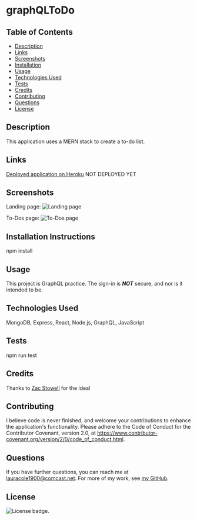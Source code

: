 # graphQLToDo

## Table of Contents

* [Description](#description)
* [Links](#links)
* [Screenshots](#screenshots)
* [Installation](#installation)
* [Usage](#usage)
* [Technologies Used](#technologies)
* [Tests](#tests)
* [Credits](#credits)
* [Contributing](#contributing)
* [Questions](#questions)
* [License](#license)

## Description

This application uses a MERN stack to create a to-do list.

## Links

[Deployed application on Heroku](https://#) NOT DEPLOYED YET

## Screenshots

Landing page:
![Landing page](assets/#.png)

To-Dos page:
![To-Dos page](assets/#.png)

## Installation Instructions

npm install

## Usage

This project is GraphQL practice. The sign-in is ***NOT*** secure, and nor is it intended to be.

## Technologies Used

MongoDB, Express, React, Node.js, GraphQL, JavaScript

## Tests

npm run test

## Credits

Thanks to [Zac Stowell](https://github.com/the-medium-place) for the idea!

## Contributing

I believe code is never finished, and welcome your contributions to enhance the application's functionality. Please adhere to the Code of Conduct for the Contributor Covenant, version 2.0, at https://www.contributor-covenant.org/version/2/0/code_of_conduct.html.

## Questions

If you have further questions, you can reach me at lauracole1900@comcast.net. For more of my work, see [my GitHub](https://github.com/LauraCole1900).

## License

![License badge](https://img.shields.io/badge/license-MIT-brightgreen).
